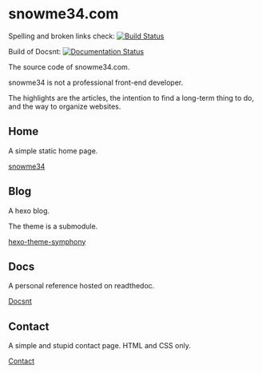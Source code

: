# snowme34.com

Spelling and broken links check: [![Build Status](https://travis-ci.org/snowme34/snowme34.com.svg?branch=master)](https://travis-ci.org/snowme34/snowme34.com)

Build of Docsnt: [![Documentation Status](https://readthedocs.org/projects/docsnt34/badge/?version=latest)](https://docs.snowme34.com/en/latest/?badge=latest)

The source code of snowme34.com.

snowme34 is not a professional front-end developer.

The highlights are the articles, the intention to find a long-term thing to do, and the way to organize websites.

## Home

A simple static home page.

[snowme34](https://snowme34.com)

## Blog

A hexo blog.

The theme is a submodule.

[hexo-theme-symphony](https://github.com/snowme34/hexo-theme-symphony)

## Docs

A personal reference hosted on readthedoc.

[Docsnt](https://docs.snowme34.com/en/latest/)

## Contact

A simple and stupid contact page. HTML and CSS only.

[Contact](https://contact.snowme34.com)